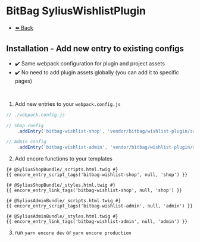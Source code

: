 # BitBag SyliusWishlistPlugin

- [⬅️ Back](./01-installation.md)

## Installation - Add new entry to existing configs

- ✔️ Same webpack configuration for plugin and project assets
- ✔️ No need to add plugin assets globally (you can add it to specific pages)

<br>

1. Add new entries to your `webpack.config.js`
```js
// ./webpack.config.js

// Shop config
    .addEntry('bitbag-wishlist-shop', 'vendor/bitbag/wishlist-plugin/src/Resources/assets/shop/entry.js')

// Admin config
    .addEntry('bitbag-wishlist-admin', 'vendor/bitbag/wishlist-plugin/src/Resources/assets/admin/entry.js')
```

2. Add encore functions to your templates

```twig
{# @SyliusShopBundle/_scripts.html.twig #}
{{ encore_entry_script_tags('bitbag-wishlist-shop', null, 'shop') }}

{# @SyliusShopBundle/_styles.html.twig #}
{{ encore_entry_link_tags('bitbag-wishlist-shop', null, 'shop') }}

{# @SyliusAdminBundle/_scripts.html.twig #}
{{ encore_entry_script_tags('bitbag-wishlist-admin', null, 'admin') }}

{# @SyliusAdminBundle/_styles.html.twig #}
{{ encore_entry_link_tags('bitbag-wishlist-admin', null, 'admin') }}
```

3. run `yarn encore dev` or `yarn encore production`
